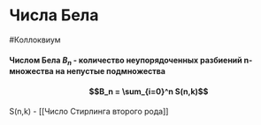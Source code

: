 # Числа Бела
#Коллоквиум 
#### Числом Бела $B_n$ - количество неупорядоченных разбиений n-множества на непустые подмножества
#### $$B_n = \sum_{i=0}^n S(n,k)$$ 
S(n,k) - [[Число Стирлинга второго рода]]